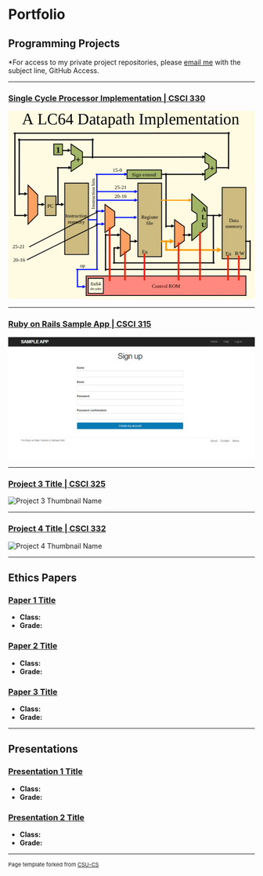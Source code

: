 Portfolio
=========

Programming Projects
--------------------

*For access to my private project repositories, please [email me](mailto:example@csustudent.net?subject=GitHub%20Access) with the subject line, GitHub Access.

---
### [Single Cycle Processor Implementation | CSCI 330](project1)

![Single Cycle Processor Implementation](images/SSP.PNG)

---
### [Ruby on Rails Sample App | CSCI 315](project2)

![Project 2 Thumbnail Name](images/SampleApp2.PNG)

---
### [Project 3 Title | CSCI 325](project3)

![Project 3 Thumbnail Name](images/dummy_thumbnail.jpg)

---
### [Project 4 Title | CSCI 332](project4)

![Project 4 Thumbnail Name](images/dummy_thumbnail.jpg)

---

Ethics Papers
-------------

### [Paper 1 Title](/pdf/paper1.pdf)

-   **Class:**  
-   **Grade:**

### [Paper 2 Title](/pdf/paper2.pdf)

-   **Class:** 
-   **Grade:**

### [Paper 3 Title](/pdf/paper3.pdf)

-   **Class:** 
-   **Grade:**

---

Presentations
-------------

### [Presentation 1 Title](/pdf/presentation1.pdf)

- **Class:** 
- **Grade:**


### [Presentation 2 Title](/pdf/presentation2.pdf)

- **Class:** 
- **Grade:**

---

<p style="font-size:11px">Page template forked from <a href="https://github.com/csu-cs/csci-portfolio">CSU-CS</a></p>
<!-- Remove above link if you don't want to attributive -->
